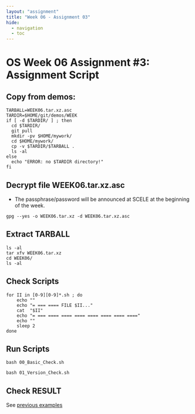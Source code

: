 ```yaml
---
layout: "assignment"
title: "Week 06 - Assignment 03" 
hide:
  - navigation
  - toc
---
```


# OS Week 06 Assignment #3: Assignment Script

## Copy from demos:

```
TARBALL=WEEK06.tar.xz.asc
TARDIR=$HOME/git/demos/WEEK
if [ -d $TARDIR/ ] ; then
  cd $TARDIR/
  git pull
  mkdir -pv $HOME/mywork/
  cd $HOME/mywork/
  cp -v $TARDIR/$TARBALL .
  ls -al
else
  echo "ERROR: no $TARDIR directory!"
fi
```

## Decrypt file WEEK06.tar.xz.asc

* The passphrase/password will be announced at SCELE at the beginning of the week.

```
gpg --yes -o WEEK06.tar.xz -d WEEK06.tar.xz.asc
```

## Extract TARBALL

```
ls -al
tar xfv WEEK06.tar.xz
cd WEEK06/
ls -al
```

## Check Scripts

```
for II in [0-9][0-9]*.sh ; do
    echo ""
    echo "= === ==== FILE $II..."
    cat  "$II"
    echo "= === ==== ==== ==== ==== ==== ==== ===="
    echo ""
    sleep 2
done
```

## Run Scripts

```
bash 00_Basic_Check.sh

bash 01_Version_Check.sh
```

## Check RESULT

See [previous examples](../W03-04)